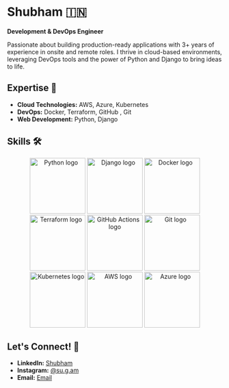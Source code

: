 # Shubham 🇮🇳

**Development & DevOps Engineer**

Passionate about building production-ready applications with 3+ years of experience in onsite and remote roles. I thrive in cloud-based environments, leveraging DevOps tools and the power of Python and Django to bring ideas to life.

## Expertise 🚀

* **Cloud Technologies:** AWS, Azure, Kubernetes
* **DevOps:** Docker, Terraform, GitHub , Git
* **Web Development:** Python, Django

## Skills 🛠️

<p align="center">
  <img src="https://cdn.jsdelivr.net/gh/devicons/devicon/icons/python/python-original.svg" alt="Python logo" width="130" height="130" />
  <img src="https://cdn.jsdelivr.net/gh/devicons/devicon/icons/django/django-plain.svg" alt="Django logo" width="130" height="130" />
  <img src="https://cdn.jsdelivr.net/gh/devicons/devicon/icons/docker/docker-original.svg" alt="Docker logo" width="130" height="130" />
  <br>
  <img src="https://cdn.jsdelivr.net/gh/devicons/devicon/icons/terraform/terraform-original.svg" alt="Terraform logo" width="130" height="130" /> 
  <img src="https://cdn.jsdelivr.net/gh/devicons/devicon/icons/githubactions/githubactions-original.svg" alt="GitHub Actions logo" width="130" height="130" />
  <img src="https://cdn.jsdelivr.net/gh/devicons/devicon/icons/git/git-original.svg" alt="Git logo" width="130" height="130" /> 
  <br>
  <img src="https://cdn.jsdelivr.net/gh/devicons/devicon/icons/kubernetes/kubernetes-plain.svg" alt="Kubernetes logo" width="130" height="130" />
  <img src="https://cdn.jsdelivr.net/gh/devicons/devicon/icons/amazonwebservices/amazonwebservices-original-wordmark.svg" alt="AWS logo" width="130" height="130" />
  <img src="https://cdn.jsdelivr.net/gh/devicons/devicon/icons/azure/azure-original.svg" alt="Azure logo" width="130" height="130" /> 
</p>

## Let's Connect! 🤝

* **LinkedIn:** [Shubham](https://www.linkedin.com/in/shubhammca88/)
* **Instagram:** [@su.g.am](https://www.instagram.com/in/su.g.am/) 
* **Email:** [Email](mailto:byshubham6@gmail.com)

